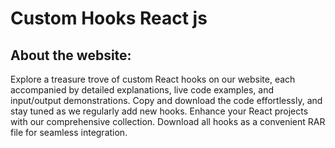 # Custom Hooks React js

## About the website:

Explore a treasure trove of custom React hooks on our website, each accompanied by detailed explanations, live code examples, and input/output demonstrations. Copy and download the code effortlessly, and stay tuned as we regularly add new hooks. Enhance your React projects with our comprehensive collection. Download all hooks as a convenient RAR file for seamless integration.
